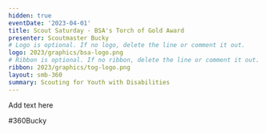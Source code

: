 ```yaml
---
hidden: true
eventDate: '2023-04-01'
title: Scout Saturday - BSA's Torch of Gold Award
presenter: Scoutmaster Bucky
# Logo is optional. If no logo, delete the line or comment it out.
logo: 2023/graphics/bsa-logo.png
# Ribbon is optional. If no ribbon, delete the line or comment it out.
ribbon: 2023/graphics/tog-logo.png
layout: smb-360
summary: Scouting for Youth with Disabilities
---
```


Add text here

#360Bucky


